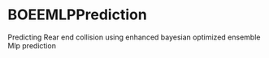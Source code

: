 # BOEEMLPPrediction
Predicting Rear end collision using enhanced bayesian optimized ensemble Mlp prediction

